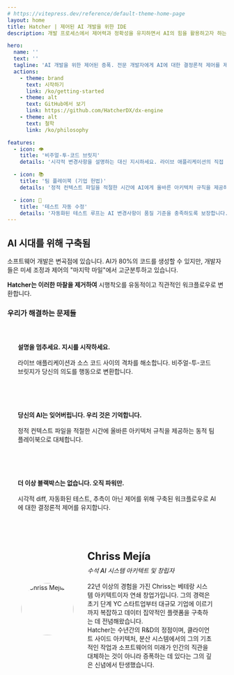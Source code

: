 ```yaml
---
# https://vitepress.dev/reference/default-theme-home-page
layout: home
title: Hatcher | 제어된 AI 개발을 위한 IDE
description: 개발 프로세스에서 제어력과 정확성을 유지하면서 AI의 힘을 활용하고자 하는 전문 개발자를 위해 설계된 오픈소스 통합 개발 환경

hero:
  name: ''
  text: ''
  tagline: 'AI 개발을 위한 제어된 증폭. 전문 개발자에게 AI에 대한 결정론적 제어를 제공하는 오픈소스 IDE. 추측을 멈추고 제공을 시작하세요.'
  actions:
    - theme: brand
      text: 시작하기
      link: /ko/getting-started
    - theme: alt
      text: GitHub에서 보기
      link: https://github.com/HatcherDX/dx-engine
    - theme: alt
      text: 철학
      link: /ko/philosophy

features:
  - icon: 👁️
    title: '비주얼-투-코드 브릿지'
    details: '시각적 변경사항을 설명하는 대신 지시하세요. 라이브 애플리케이션의 직접 조작이 정확하고 안전하며 컨텍스트를 인식하는 코드 변경으로 변환됩니다.'

  - icon: 📚
    title: '팀 플레이북 (기업 헌법)'
    details: '정적 컨텍스트 파일을 적절한 시간에 AI에게 올바른 아키텍처 규칙을 제공하는 동적이고 중앙화된 시스템으로 대체합니다.'

  - icon: 🔄
    title: '테스트 자동 수정'
    details: '자동화된 테스트 루프는 AI 변경사항이 품질 기준을 충족하도록 보장합니다. 이 강화 루프를 통해 AI는 코드가 기능적으로 증명될 때까지 자체 수정할 수 있습니다.'
---
```


## AI 시대를 위해 구축됨

소프트웨어 개발은 변곡점에 있습니다. AI가 80%의 코드를 생성할 수 있지만, 개발자들은 미세 조정과 제어의 "마지막 마일"에서 고군분투하고 있습니다.

**Hatcher는 이러한 마찰을 제거하여** 시행착오를 유동적이고 직관적인 워크플로우로 변환합니다.

### 우리가 해결하는 문제들

<div class="problem-grid">
  <div class="problem-item">
    <h4>설명을 멈추세요. 지시를 시작하세요.</h4>
    <p>라이브 애플리케이션과 소스 코드 사이의 격차를 해소합니다. 비주얼-투-코드 브릿지가 당신의 의도를 행동으로 변환합니다.</p>
  </div>
  
  <div class="problem-item">
    <h4>당신의 AI는 잊어버립니다. 우리 것은 기억합니다.</h4>
    <p>정적 컨텍스트 파일을 적절한 시간에 올바른 아키텍처 규칙을 제공하는 동적 팀 플레이북으로 대체합니다.</p>
  </div>
  
  <div class="problem-item">
    <h4>더 이상 블랙박스는 없습니다. 오직 파워만.</h4>
    <p>시각적 diff, 자동화된 테스트, 추측이 아닌 제어를 위해 구축된 워크플로우로 AI에 대한 결정론적 제어를 유지합니다.</p>
  </div>
</div>

<div class="architect-card">
  <div class="architect-photo">
    <img src="/chriss.jpg" alt="Chriss Mejía">
  </div>
  <div class="architect-bio">
    <h4>Chriss Mejía</h4>
    <h5>수석 AI 시스템 아키텍트 및 창립자</h5>
    <p>
      22년 이상의 경험을 가진 Chriss는 베테랑 시스템 아키텍트이자 연쇄 창업가입니다. 그의 경력은 초기 단계 YC 스타트업부터 대규모 기업에 이르기까지 복잡하고 데이터 집약적인 플랫폼을 구축하는 데 전념해왔습니다.
    </p>
    <p>
      Hatcher는 수년간의 R&D의 정점이며, 클라이언트 사이드 아키텍처, 분산 시스템에서의 그의 기초적인 작업과 소프트웨어의 미래가 인간의 직관을 대체하는 것이 아니라 증폭하는 데 있다는 그의 깊은 신념에서 탄생했습니다.
    </p>
  </div>
</div>

<style>
.problem-grid {
  display: grid;
  grid-template-columns: repeat(auto-fit, minmax(300px, 1fr));
  gap: 2rem;
  margin: 2rem 0;
}

.problem-item {
  padding: 1.5rem;
  border: 1px solid var(--vp-c-border);
  border-radius: 8px;
  background: var(--vp-c-bg-soft);
}

.problem-item h4 {
  margin: 0 0 1rem 0;
  color: var(--vp-c-brand-1);
}

.problem-item p {
  margin: 0;
  color: var(--vp-c-text-2);
}

.architect-card {
  display: flex;
  align-items: center;
  gap: 2rem;
  padding: 2rem;
  border: 1px solid var(--vp-c-border);
  border-radius: 8px;
  background: var(--vp-c-bg-soft);
  margin: 2rem 0;
}

.architect-photo {
  width: 120px;
  height: 120px;
  flex-shrink: 0;
  display: flex;
  align-items: center;
  justify-content: center;
}

.architect-photo img {
  width: 120px;
  height: 120px;
  border-radius: 50%;
  object-fit: cover;
  display: block;
}

.architect-bio h4 {
  margin: 0 0 0.5rem 0;
  font-size: 1.5rem;
  color: var(--vp-c-brand-1);
}

.architect-bio h5 {
  margin: 0 0 1rem 0;
  font-weight: 500;
  color: var(--vp-c-text-2);
}

.architect-bio p {
  margin: 0;
}

@media (max-width: 768px) {
  .architect-card {
    flex-direction: column;
    text-align: center;
  }
}
</style>

